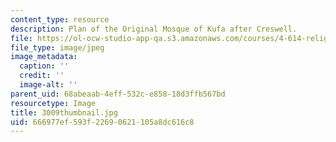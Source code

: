 ```yaml
---
content_type: resource
description: Plan of the Original Mosque of Kufa after Creswell.
file: https://ol-ocw-studio-app-qa.s3.amazonaws.com/courses/4-614-religious-architecture-and-islamic-cultures-fall-2002/666977ef593f22690621105a8dc616c8_3009thumbnail.jpg
file_type: image/jpeg
image_metadata:
  caption: ''
  credit: ''
  image-alt: ''
parent_uid: 68abeaab-4eff-532c-e858-18d3ffb567bd
resourcetype: Image
title: 3009thumbnail.jpg
uid: 666977ef-593f-2269-0621-105a8dc616c8
---
```


